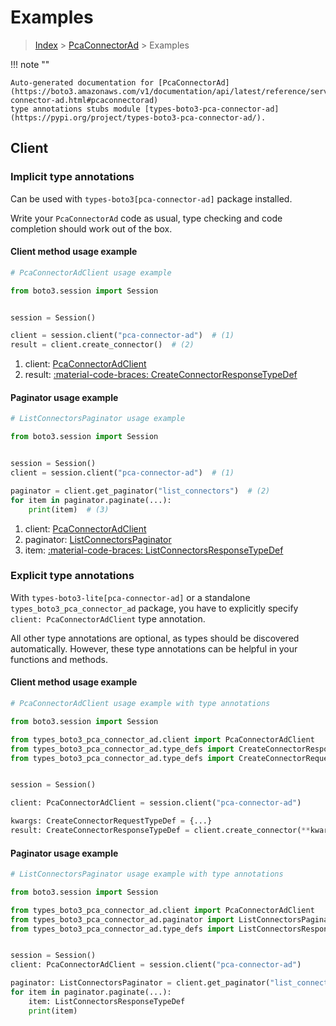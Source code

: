 # Examples

> [Index](../README.md) > [PcaConnectorAd](./README.md) > Examples

!!! note ""

    Auto-generated documentation for [PcaConnectorAd](https://boto3.amazonaws.com/v1/documentation/api/latest/reference/services/pca-connector-ad.html#pcaconnectorad)
    type annotations stubs module [types-boto3-pca-connector-ad](https://pypi.org/project/types-boto3-pca-connector-ad/).

## Client

### Implicit type annotations

Can be used with `types-boto3[pca-connector-ad]` package installed.

Write your `PcaConnectorAd` code as usual,
type checking and code completion should work out of the box.


#### Client method usage example

```python
# PcaConnectorAdClient usage example

from boto3.session import Session


session = Session()

client = session.client("pca-connector-ad")  # (1)
result = client.create_connector()  # (2)
```

1. client: [PcaConnectorAdClient](./client.md)
2. result: [:material-code-braces: CreateConnectorResponseTypeDef](./type_defs.md#createconnectorresponsetypedef)



#### Paginator usage example

```python
# ListConnectorsPaginator usage example

from boto3.session import Session


session = Session()
client = session.client("pca-connector-ad")  # (1)

paginator = client.get_paginator("list_connectors")  # (2)
for item in paginator.paginate(...):
    print(item)  # (3)
```

1. client: [PcaConnectorAdClient](./client.md)
2. paginator: [ListConnectorsPaginator](./paginators.md#listconnectorspaginator)
3. item: [:material-code-braces: ListConnectorsResponseTypeDef](./type_defs.md#listconnectorsresponsetypedef)




### Explicit type annotations

With `types-boto3-lite[pca-connector-ad]`
or a standalone `types_boto3_pca_connector_ad` package, you have to explicitly specify `client: PcaConnectorAdClient` type annotation.

All other type annotations are optional, as types should be discovered automatically.
However, these type annotations can be helpful in your functions and methods.


#### Client method usage example

```python
# PcaConnectorAdClient usage example with type annotations

from boto3.session import Session

from types_boto3_pca_connector_ad.client import PcaConnectorAdClient
from types_boto3_pca_connector_ad.type_defs import CreateConnectorResponseTypeDef
from types_boto3_pca_connector_ad.type_defs import CreateConnectorRequestTypeDef


session = Session()

client: PcaConnectorAdClient = session.client("pca-connector-ad")

kwargs: CreateConnectorRequestTypeDef = {...}
result: CreateConnectorResponseTypeDef = client.create_connector(**kwargs)
```



#### Paginator usage example

```python
# ListConnectorsPaginator usage example with type annotations

from boto3.session import Session

from types_boto3_pca_connector_ad.client import PcaConnectorAdClient
from types_boto3_pca_connector_ad.paginator import ListConnectorsPaginator
from types_boto3_pca_connector_ad.type_defs import ListConnectorsResponseTypeDef


session = Session()
client: PcaConnectorAdClient = session.client("pca-connector-ad")

paginator: ListConnectorsPaginator = client.get_paginator("list_connectors")
for item in paginator.paginate(...):
    item: ListConnectorsResponseTypeDef
    print(item)
```





